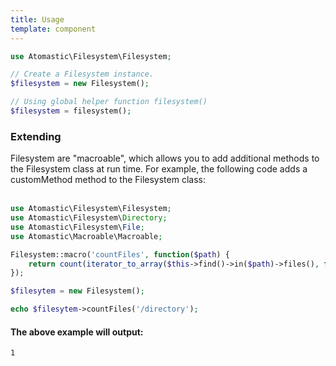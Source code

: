 ```yaml
---
title: Usage
template: component
---
```


```php
use Atomastic\Filesystem\Filesystem;

// Create a Filesystem instance.
$filesystem = new Filesystem();

// Using global helper function filesystem()
$filesystem = filesystem();
```

### Extending

Filesystem are "macroable", which allows you to add additional methods to the Filesystem class at run time. For example, the following code adds a customMethod method to the Filesystem class:
<br><br>
```php
use Atomastic\Filesystem\Filesystem;
use Atomastic\Filesystem\Directory;
use Atomastic\Filesystem\File;
use Atomastic\Macroable\Macroable;

Filesystem::macro('countFiles', function($path) {
    return count(iterator_to_array($this->find()->in($path)->files(), false));
});

$filesytem = new Filesystem();

echo $filesytem->countFiles('/directory');
```

#### The above example will output:

```
1
```
